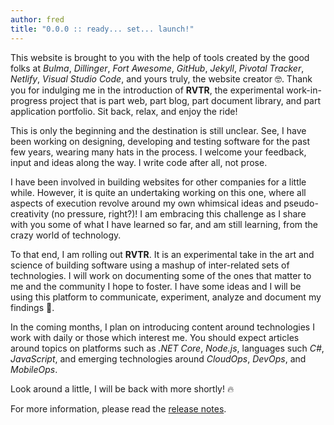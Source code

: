 ```yaml
---
author: fred
title: "0.0.0 :: ready... set... launch!"
---
```


This website is brought to you with the help of tools created by the good folks at _Bulma_, _Dillinger_, _Fort Awesome_, _GitHub_, _Jekyll_, _Pivotal Tracker_, _Netlify_, _Visual Studio Code_, and yours truly, the website creator 🤓. Thank you for indulging me in the introduction of **RVTR**, the experimental work-in-progress project that is part web, part blog, part document library, and part application portfolio. Sit back, relax, and enjoy the ride!

This is only the beginning and the destination is still unclear.
See, I have been working on designing, developing and testing software for the past few years, wearing many hats in the process. I welcome your feedback, input and ideas along the way. I write code after all, not prose.

I have been involved in building websites for other companies for a little while. However, it is quite an undertaking working on this one, where all aspects of execution revolve around my own whimsical ideas and pseudo-creativity (no pressure, right?)! I am embracing this challenge as I share with you some of what I have learned so far, and am still learning, from the crazy world of technology.

To that end, I am rolling out **RVTR**. It is an experimental take in the art and science of building software using a mashup of inter-related sets of technologies. I will work on documenting some of the ones that matter to me and the community I hope to foster. I have some ideas and I will be using this platform to communicate, experiment, analyze and document my findings 🧐.

In the coming months, I plan on introducing content around technologies I work with daily or those which interest me. You should expect articles around topics on platforms such as _.NET Core_, _Node.js_, languages such _C#_, _JavaScript_, and emerging technologies around _CloudOps_, _DevOps_, and _MobileOps_.

Look around a little, I will be back with more shortly! 🔥

For more information, please read the [release notes][changelog].

[changelog]: https://github.com/RVTR/rvtr/releases "0.0.0"
